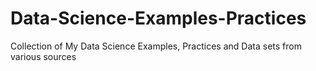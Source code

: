 # Data-Science-Examples-Practices
Collection of My Data Science Examples, Practices and Data sets from various sources
